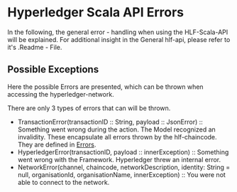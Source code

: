 # <a id="Exceptions" /> Hyperledger Scala API Errors

In the following, the general error - handling when using the HLF-Scala-API will be explained.
For additional insight in the General hlf-api, please refer to it's .Readme - File.

## Possible Exceptions

Here the possible Errors are presented, which can be thrown when accessing the hyperledger-network.

There are only 3 types of errors that can will be thrown.
- TransactionError(transactionID :: String, payload :: JsonError) :: Something went wrong during the action. The Model recognized an invalidity.
  These encapsulate all errors thrown by the hlf-chaincode.
  They are defined in [Errors](../chaincode/errors.md#Errors).
- HyperledgerError(transactionID, payload :: innerException) :: Something went wrong with the Framework. Hyperledger threw an internal error.
- NetworkError(channel, chaincode, networkDescription, identity: String = null, organisationId, organisationName, innerException) :: You were not able to connect to the network.
